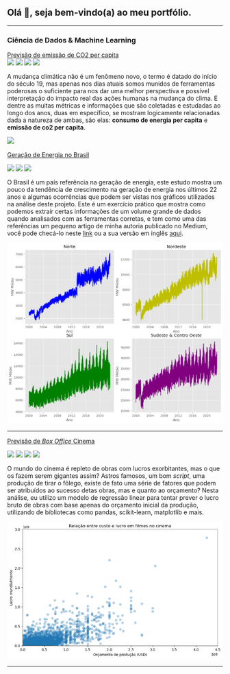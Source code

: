 ## Olá 👋, seja bem-vindo(a) ao meu portfólio.

---

### Ciência de Dados & Machine Learning

[Previsão de emissão de CO2 per capita](https://mooncake-jp.github.io/portfolio_pages/previsao_co2_per_capita/co2-emissions-study.html)<br>
[![](https://img.shields.io/badge/Jupyter-Abrir%20Notebook-orange?logo=Jupyter)](https://github.com/mooncake-jp/co2-emissions-study/blob/b6ce0203366408972ffb39baffe4dd85f4bff2cc/co2-emissions-study.ipynb)
![](https://img.shields.io/badge/Pandas-Analise-blue?logo=pandas)
![](https://img.shields.io/badge/Python-Analise-green?logo=python)
![](https://img.shields.io/badge/Scikit--Learn-Machine%20Learning-orange?logo=scikit-learn)<br>

A mudança climática não é um fenômeno novo, o termo é datado do início do século 19, mas apenas nos dias atuais somos munidos de ferramentas poderosas o suficiente para nos dar uma melhor perspectiva e possível interpretação do impacto real das ações humanas na mudança do clima. E dentre as muitas métricas e informações que são coletadas e estudadas ao longo dos anos, duas em específico, se mostram logicamente relacionadas dada a natureza de ambas, são elas: **consumo de energia per capita** e **emissão de co2 per capita**. 

<img src="https://github.com/mooncake-jp/mooncake-jp.github.io/blob/master/portfolio_pages/previsao_co2_per_capita/emiss%C3%A3o_co2_mundo.png?raw=true"/>

[Geração de Energia no Brasil](https://mooncake-jp.github.io/portfolio_pages/estudo_energia/estudo_energia.html)<br>

[![](https://img.shields.io/badge/Jupyter-Abrir%20Notebook-orange?logo=Jupyter)](https://github.com/mooncake-jp/estudo_energia_brasil/blob/d43c38101c53070088513e1f87190535f849aa4f/gera%C3%A7%C3%A3o_energia_brasil.ipynb)
![](https://img.shields.io/badge/Pandas-Analise-blue?logo=pandas)
![](https://img.shields.io/badge/Python-Analise-green?logo=python)<br>

O Brasil é um país referência na geração de energia, este estudo mostra um pouco da tendência de crescimento na geração de energia nos últimos 22 anos e algumas ocorrências que podem ser vistas nos gráficos utilizados na análise deste projeto. Este é um exercício prático que mostra como podemos extrair certas informações de um volume grande de dados quando analisados com as ferramentas corretas, e tem como uma das referências um pequeno artigo de minha autoria publicado no Medium, você pode checá-lo neste <a href="https://medium.com/@Archarios/apag%C3%A3o-um-mundo-mais-que-%C3%A0s-escuras-2e66e6a69e22">link</a> ou a sua versão em inglês <a href="https://medium.com/@Archarios/blackout-the-dark-side-of-the-earth-de9eae91d2df">aqui</a>.

<img src="https://github.com/mooncake-jp/mooncake-jp.github.io/blob/4541d68d5da184d1c4c7438be50e90066a1d78ad/portfolio_pages/estudo_energia/estudo_energia.png?raw=True"/>

---
[Previsão de *Box Office* Cinema](https://mooncake-jp.github.io/portfolio_pages/box_offce_regressao_linear/linear_regression.html)<br>

[![](https://img.shields.io/badge/Jupyter-Abrir%20Notebook-orange?logo=Jupyter)](https://github.com/mooncake-jp/analise_box_office_cinema/blob/328da939c2074512261f0ad53ee51e9ae7f07775/linear_regression.ipynb)
![](https://img.shields.io/badge/Python-Analise-green?logo=python)
![](https://img.shields.io/badge/Pandas-Analise-blue?logo=pandas)
![](https://img.shields.io/badge/Scikit--Learn-Machine%20Learning-orange?logo=scikit-learn)

O mundo do cinema é repleto de obras com lucros exorbitantes, mas o que os fazem serem gigantes assim? Astros famosos, um bom *script*, uma produção de tirar o fôlego, existe de fato uma série de fatores que podem ser atribuídos ao sucesso detas obras, mas e quanto ao orçamento? Nesta análise, eu utilizo um modelo de regressão linear para tentar prever o lucro bruto de obras com base apenas do orçamento inicial da produção, utilizando de bibliotecas como pandas, scikit-learn, matplotlib e mais.


<img src="https://github.com/mooncake-jp/mooncake-jp.github.io/blob/master/portfolio_pages/box_offce_regressao_linear/regressao-linear-box-office.png?raw=true"/><br>



---

